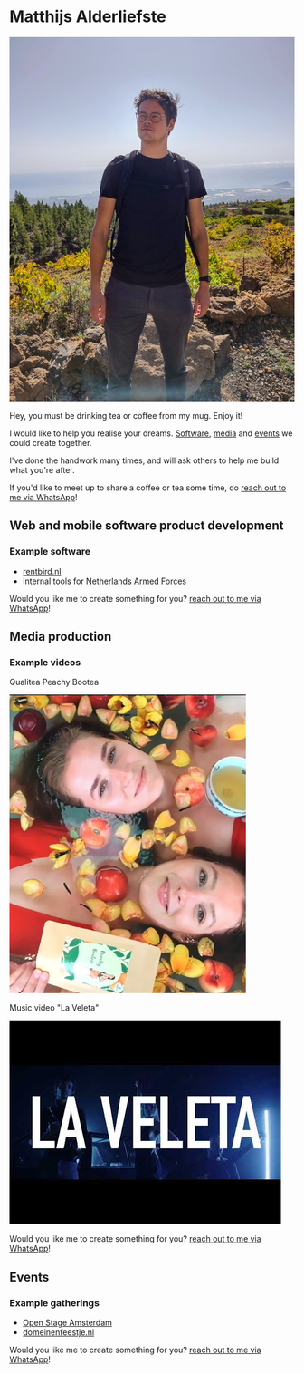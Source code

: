 # Matthijs Alderliefste
![Matthijs Alderliefste](./images/IMG_20221027_120045132_HDR(3).jpg)

Hey, you must be drinking tea or coffee from my mug. Enjoy it!

I would like to help you realise your dreams. [Software](#web-and-mobile-software-product-development), [media](#media-production) and [events](#events) we could create together.

I've done the handwork many times, and will ask others to help me build what you're after. 

If you'd like to meet up to share a coffee or tea some time, do [reach out to me via WhatsApp](https://chat.whatsapp.com/HJY7pbwJonwJSzgeyziX7M)!

## Web and mobile software product development
### Example software
- [rentbird.nl](https://www.rentbird.nl)
- internal tools for [Netherlands Armed Forces](https://www.defensie.nl/)

Would you like me to create something for you? [reach out to me via WhatsApp](https://chat.whatsapp.com/HJY7pbwJonwJSzgeyziX7M)!

## Media production
### Example videos
Qualitea Peachy Bootea

[![Qualitea Peachy Bootea](./images/qualitea.png)](https://www.instagram.com/reel/CcTazOdgtVY/)

Music video "La Veleta"

[![Music video "La Veleta"](./images/hqdefault.jpg)](https://www.youtube.com/watch?v=DlORO7Z-GbU)

Would you like me to create something for you? [reach out to me via WhatsApp](https://chat.whatsapp.com/HJY7pbwJonwJSzgeyziX7M)!

## Events
### Example gatherings
- [Open Stage Amsterdam](https://www.instagram.com/openstage.amsterdam/)
- [domeinenfeestje.nl](https://domeinenfeestje.nl)

Would you like me to create something for you? [reach out to me via WhatsApp](https://chat.whatsapp.com/HJY7pbwJonwJSzgeyziX7M)!
